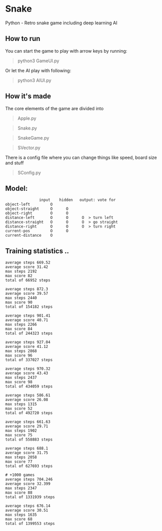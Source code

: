 # Snake
Python - Retro snake game including deep learning AI

## How to run
You can start the game to play with arrow keys by running:
> python3 GameUI.py

Or let the AI play with following:
> python3 AIUI.py

## How it's made
The core elements of the game are divided into
> Apple.py

> Snake.py

> SnakeGame.py

> SVector.py

There is a config file where you can change things like speed, board size and stuff
> SConfig.py

## Model:
```
               input    hidden   output: vote for
object-left         O
object-straight     O      O
object-right        O      O
distance-left       O      O      O  > turn left  
distance-straight   O      O      O  > go straight
distance-right      O      O      O  > turn right
current-pos         O      O
current-distance    O
```

## Training statistics .. 
```
average steps 669.52
average score 31.42
max steps 2192
max score 82
total of 66952 steps

average steps 872.3
average score 39.57
max steps 2440
max score 90
total of 154182 steps

average steps 901.41
average score 40.71
max steps 2266
max score 84
total of 244323 steps

average steps 927.04
average score 41.12
max steps 2868
max score 96
total of 337027 steps

average steps 970.32
average score 43.43
max steps 2437
max score 98
total of 434059 steps

average steps 586.61
average score 26.08
max steps 1315
max score 52
total of 492720 steps

average steps 661.63
average score 29.71
max steps 1902
max score 75
total of 558883 steps

average steps 688.1
average score 31.75
max steps 2058
max score 77
total of 627693 steps

# +1000 games
average steps 704.246
average score 32.399
max steps 2347
max score 88
total of 1331939 steps

average steps 676.14
average score 30.51
max steps 1635
max score 68
total of 1399553 steps
